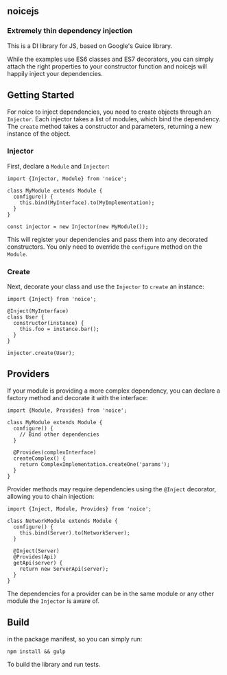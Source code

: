 ## noicejs
### Extremely thin dependency injection

This is a DI library for JS, based on Google's Guice library.

While the examples use ES6 classes and ES7 decorators, you can
simply attach the right properties to your constructor function
and noicejs will happily inject your dependencies.

## Getting Started
For noice to inject dependencies, you need to create objects
through an `Injector`. Each injector takes a list of modules,
which bind the dependency. The `create` method takes a constructor
and parameters, returning a new instance of the object.

### Injector
First, declare a `Module` and `Injector`:

    import {Injector, Module} from 'noice';

    class MyModule extends Module {
      configure() {
        this.bind(MyInterface).to(MyImplementation);
      }
    }

    const injector = new Injector(new MyModule());

This will register your dependencies and pass them into any
decorated constructors. You only need to override the
`configure` method on the `Module`.

### Create
Next, decorate your class and use the `Injector` to `create`
an instance:

    import {Inject} from 'noice';

    @Inject(MyInterface)
    class User {
      constructor(instance) {
        this.foo = instance.bar();
      }
    }

    injector.create(User);

## Providers
If your module is providing a more complex dependency, you
can declare a factory method and decorate it with the
interface:

    import {Module, Provides} from 'noice';

    class MyModule extends Module {
      configure() {
        // Bind other dependencies
      }

      @Provides(complexInterface)
      createComplex() {
        return ComplexImplementation.createOne('params');
      }
    }

Provider methods may require dependencies using the `@Inject`
decorator, allowing you to chain injection:

    import {Inject, Module, Provides} from 'noice';

    class NetworkModule extends Module {
      configure() {
        this.bind(Server).to(NetworkServer);
      }

      @Inject(Server)
      @Provides(Api)
      getApi(server) {
        return new ServerApi(server);
      }
    }

The dependencies for a provider can be in the same module or
any other module the `Injector` is aware of.

## Build
in the package manifest, so you can simply run:

    npm install && gulp

To build the library and run tests.
